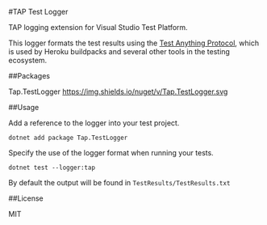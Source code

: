 #TAP Test Logger

TAP logging extension for Visual Studio Test Platform.

This logger formats the test results using the [Test Anything Protocol](http://testanything.org/), which is used by Heroku buildpacks and several other tools in the testing ecosystem.


##Packages

Tap.TestLogger https://img.shields.io/nuget/v/Tap.TestLogger.svg

##Usage

Add a reference to the logger into your test project.

    dotnet add package Tap.TestLogger

Specify the use of the logger format when running your tests.

    dotnet test --logger:tap

By default the output will be found in `TestResults/TestResults.txt`

##License

MIT
